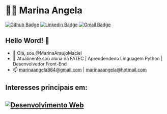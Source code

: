 

<!---
MarinaAraujoMaciel/MarinaAraujoMaciel is a ✨ special ✨ repository because its `README.md` (this file) appears on your GitHub profile.
You can click the Preview link to take a look at your changes.
--->
# :man_technologist: Marina Angela

[![Github Badge](https://img.shields.io/badge/-Github-000?style=flat-square&logo=Github&logoColor=white&link=https://github.com/Pedro-Landin)](https://github.com/MarinaAraujoMaciel)
[![Linkedin Badge](https://img.shields.io/badge/-LinkedIn-blue?style=flat-square&logo=Linkedin&logoColor=white&link=)](https://www.linkedin.com/in/marinaangela)
[![Gmail Badge](https://img.shields.io/badge/-Gmail-c14438?style=flat-square&logo=Gmail&logoColor=white&link=mailto:marinaangela864@gmail.com)](mailto:marinaangela864@gmail.com)


## Hello Word! 👋

- 👋 Olá, sou @MarinaAraujoMaciel
- 🌱 Atualmente sou aluna na FATEC | Aprendendeno Linguagem Python | Desenvolvedor Front-End
- 📫 marinaangela864@gmail.com | marinaaangela@hotmail.com


## Interesses principais em:


[![Desenvolvimento Web](http://img.shields.io/badge/-Desenvolvimento%20Web-Purple?style=flat-square&logo=Internet-explorer&logoColor=White&link=https://github.com/MarinaAraujoMaciel/)](https://github.com/MarinaAraujoMaciel/)
---

